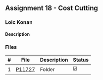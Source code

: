 ## Assignment 18 - Cost Cutting 

### Loic Konan

#### Description

> 

### Files

|   #   | File                | Description | Status                  |
| :---: | ------------------- | ----------- | ----------------------- |
|   1   | [P11727](./P11727) | Folder      | :ballot_box_with_check: |
